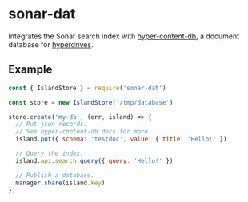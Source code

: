 # sonar-dat

Integrates the Sonar search index with [hyper-content-db](https://github.com/arso-project/hyper-content-db), a document database for [hyperdrives](https://github.com/mafintosh/hyperdrive).

## Example

```js
const { IslandStore } = require('sonar-dat')

const store = new IslandStore('/tmp/database')

store.create('my-db', (err, island) => {
  // Put json records.
  // See hyper-content-db docs for more
  island.put({ schema: 'testdoc', value: { title: 'Hello!' })

  // Query the index.
  island.api.search.query({ query: 'Hello!' })

  // Publish a database.
  manager.share(island.key)
})

```
